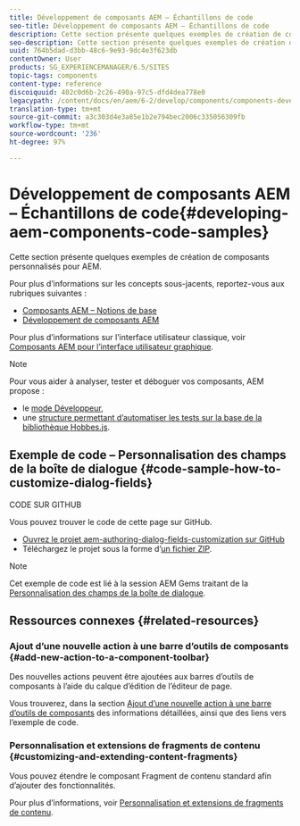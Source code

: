 ```yaml
---
title: Développement de composants AEM – Échantillons de code
seo-title: Développement de composants AEM – Échantillons de code
description: Cette section présente quelques exemples de création de composants personnalisés pour AEM.
seo-description: Cette section présente quelques exemples de création de composants personnalisés pour AEM.
uuid: 764b5dad-d3bb-48c6-9e93-9dc4e3f623db
contentOwner: User
products: SG_EXPERIENCEMANAGER/6.5/SITES
topic-tags: components
content-type: reference
discoiquuid: 402c0d6b-2c26-490a-97c5-dfd4dea778e0
legacypath: /content/docs/en/aem/6-2/develop/components/components-develop
translation-type: tm+mt
source-git-commit: a3c303d4e3a85e1b2e794bec2006c335056309fb
workflow-type: tm+mt
source-wordcount: '236'
ht-degree: 97%

---
```



# Développement de composants AEM – Échantillons de code{#developing-aem-components-code-samples}

Cette section présente quelques exemples de création de composants personnalisés pour AEM.

Pour plus d’informations sur les concepts sous-jacents, reportez-vous aux rubriques suivantes :

* [Composants AEM – Notions de base](/help/sites-developing/components-basics.md)
* [Développement de composants AEM](/help/sites-developing/developing-components.md)

Pour plus d’informations sur l’interface utilisateur classique, voir [Composants AEM pour l’interface utilisateur graphique](/help/sites-developing/developing-components-classic.md).

>[!NOTE]
>
>Pour vous aider à analyser, tester et déboguer vos composants, AEM propose :
>
>* le [mode Développeur](/help/sites-developing/developer-mode.md),
>* une [structure permettant d’automatiser les tests sur la base de la bibliothèque Hobbes.js](/help/sites-developing/hobbes.md).

>



## Exemple de code – Personnalisation des champs de la boîte de dialogue {#code-sample-how-to-customize-dialog-fields}

CODE SUR GITHUB

Vous pouvez trouver le code de cette page sur GitHub.

* [Ouvrez le projet aem-authoring-dialog-fields-customization sur GitHub](https://github.com/Adobe-Marketing-Cloud/aem-authoring-dialog-fields-customization)
* Téléchargez le projet sous la forme d’[un fichier ZIP](https://github.com/Adobe-Marketing-Cloud/aem-authoring-dialog-fields-customization/archive/master.zip).

>[!NOTE]
>
>Cet exemple de code est lié à la session AEM Gems traitant de la [Personnalisation des champs de la boîte de dialogue](https://docs.adobe.com/content/ddc/en/gems/customizing-dialog-fields-in-touch-ui.html).

## Ressources connexes {#related-resources}

### Ajout d’une nouvelle action à une barre d’outils de composants {#add-new-action-to-a-component-toolbar}

Des nouvelles actions peuvent être ajoutées aux barres d’outils de composants à l’aide du calque d’édition de l’éditeur de page.

Vous trouverez, dans la section [Ajout d’une nouvelle action à une barre d’outils de composants](/help/sites-developing/customizing-page-authoring-touch.md#add-new-action-to-a-component-toolbar) des informations détaillées, ainsi que des liens vers l’exemple de code.

### Personnalisation et extensions de fragments de contenu {#customizing-and-extending-content-fragments}

Vous pouvez étendre le composant Fragment de contenu standard afin d’ajouter des fonctionnalités.

Pour plus d’informations, voir [Personnalisation et extensions de fragments de contenu](/help/sites-developing/customizing-content-fragments.md).

